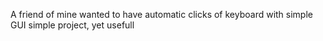 A friend of mine wanted to have automatic clicks of keyboard with simple GUI
simple project, yet usefull
